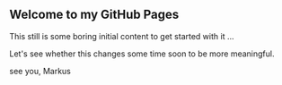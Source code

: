 ## Welcome to my GitHub Pages

This still is some boring initial content to get started with it ...

Let's see whether this changes some time soon to be more meaningful.

see you, Markus
